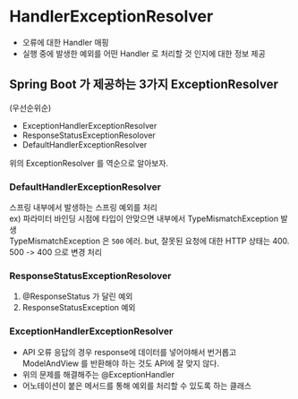 # HandlerExceptionResolver

- 오류에 대한 Handler 매핑
- 실행 중에 발생한 예외를 어떤 Handler 로 처리할 것 인지에 대한 정보 제공

## Spring Boot 가 제공하는 3가지 ExceptionResolver

(우선순위순)

- ExceptionHandlerExceptionResolver
- ResponseStatusExceptionResolover
- DefaultHandlerExceptionResolver

위의 ExceptionResolver 를 역순으로 알아보자.

### DefaultHandlerExceptionResolver

스프링 내부에서 발생하는 스프링 예외를 처리  
ex) 파라미터 바인딩 시점에 타입이 안맞으면 내부에서 TypeMismatchException 발생  
    TypeMismatchException 은 `500` 에러. but, 잘못된 요청에 대한 HTTP 상태는 400.  
    500 -> 400 으로 변경 처리

### ResponseStatusExceptionResolover

1) @ResponseStatus 가 달린 예외  
2) ResponseStatusException 예외

### ExceptionHandlerExceptionResolver

- API 오류 응답의 경우 response에 데이터를 넣어야해서 번거롭고 ModelAndView 를 반환해야 하는 것도 API에 잘 맞지 않다.
- 위의 문제를 해결해주는 @ExceptionHandler
- 어노테이션이 붙은 메서드를 통해 예외를 처리할 수 있도록 하는 클래스